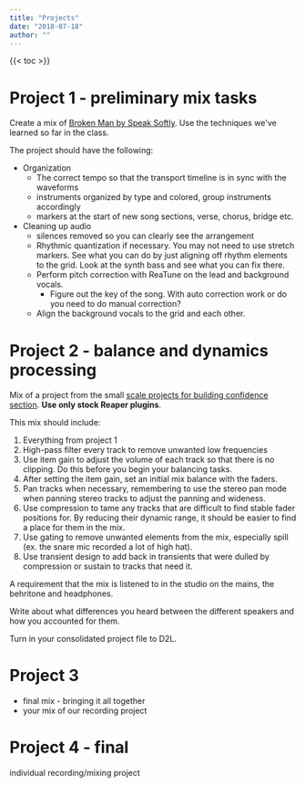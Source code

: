 ```yaml
---
title: "Projects"
date: "2018-07-18"
author: ""
---
```


{{< toc >}}

<!-- TODO: three major projects based on each part of the mix book -->

# Project 1 - preliminary mix tasks

Create a mix of [Broken Man by Speak Softly](https://cambridge-mt.com/ms/mtk-newbies/#SpeakSoftly). Use the techniques we've learned so far in the class.

The project should have the following:

- Organization
  - The correct tempo so that the transport timeline is in sync with the waveforms
  - instruments organized by type and colored, group instruments accordingly
  - markers at the start of new song sections, verse, chorus, bridge etc.
- Cleaning up audio
  - silences removed so you can clearly see the arrangement
  - Rhythmic quantization if necessary. You may not need to use stretch markers. See what you can do by just aligning off rhythm elements to the grid. Look at the synth bass and see what you can fix there.
  - Perform pitch correction with ReaTune on the lead and background vocals.
    - Figure out the key of the song. With auto correction work or do you need to do manual correction?
  - Align the background vocals to the grid and each other.

# Project 2 - balance and dynamics processing

Mix of a project from the small [scale projects for building confidence section](https://cambridge-mt.com/ms/mtk-newbies/#SmallScale). **Use only stock Reaper plugins**.

This mix should include:

1. Everything from project 1
2. High-pass filter every track to remove unwanted low frequencies
3. Use item gain to adjust the volume of each track so that there is no clipping. Do this before you begin your balancing tasks.
4. After setting the item gain, set an initial mix balance with the faders.
5. Pan tracks when necessary, remembering to use the stereo pan mode when panning stereo tracks to adjust the panning and wideness.
6. Use compression to tame any tracks that are difficult to find stable fader positions for. By reducing their dynamic range, it should be easier to find a place for them in the mix.
7. Use gating to remove unwanted elements from the mix, especially spill (ex. the snare mic recorded a lot of high hat).
8. Use transient design to add back in transients that were dulled by compression or sustain to tracks that need it.

A requirement that the mix is listened to in the studio on the mains, the behritone and headphones.

Write about what differences you heard between the different speakers and how you accounted for them.

Turn in your consolidated project file to D2L.

# Project 3

- final mix - bringing it all together
- your mix of our recording project

# Project 4 - final

individual recording/mixing project
